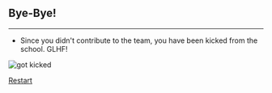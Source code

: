 ## Bye-Bye!

---

* Since you didn't contribute to the team, you have been kicked from the school. GLHF!

![got kicked](https://www.newtimes.co.rw/sites/default/files/styles/mystyle/public/main/articles/2010/03/26/14211-cartoon_0.jpg)

[Restart](../home.md)